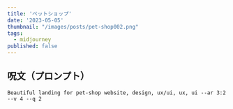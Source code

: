 ```yaml
---
title: 'ペットショップ'
date: '2023-05-05'
thumbnail: "/images/posts/pet-shop002.png"
tags:
  - midjourney
published: false
---
```


## 呪文（プロンプト）
```
Beautiful landing for pet-shop website, design, ux/ui, ux, ui --ar 3:2 --v 4 --q 2
```